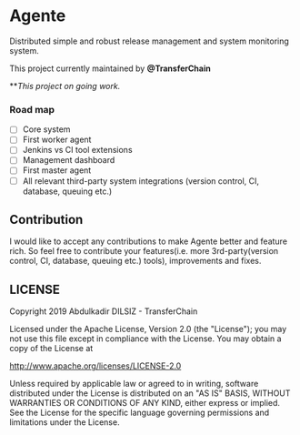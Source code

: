 # Agente
Distributed simple and robust release management and system monitoring system.

This project currently maintained by **@TransferChain**

***This project on going work.*

### Road map
 - [ ] Core system
 - [ ] First worker agent
 - [ ] Jenkins vs CI tool extensions
 - [ ] Management dashboard
 - [ ] First master agent
 - [ ] All relevant third-party system integrations (version control, CI, database, queuing etc.)

## Contribution
I would like to accept any contributions to make Agente better and feature rich. So feel free to contribute your features(i.e. more 3rd-party(version control, CI, database, queuing etc.) tools), improvements and fixes.

## LICENSE

Copyright 2019 Abdulkadir DILSIZ - TransferChain

Licensed under the Apache License, Version 2.0 (the "License");
you may not use this file except in compliance with the License.
You may obtain a copy of the License at

   http://www.apache.org/licenses/LICENSE-2.0

Unless required by applicable law or agreed to in writing, software
distributed under the License is distributed on an "AS IS" BASIS,
WITHOUT WARRANTIES OR CONDITIONS OF ANY KIND, either express or implied.
See the License for the specific language governing permissions and
limitations under the License.

